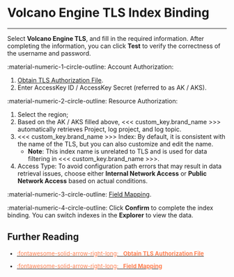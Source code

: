 # Volcano Engine TLS Index Binding 
---

Select **Volcano Engine TLS**, and fill in the required information. After completing the information, you can click **Test** to verify the correctness of the username and password.

:material-numeric-1-circle-outline: Account Authorization:

1. [Obtain TLS Authorization File](../authorize-tls.md).
2. Enter AccessKey ID / AccessKey Secret (referred to as AK / AKS).

:material-numeric-2-circle-outline: Resource Authorization:

1. Select the region;
2. Based on the AK / AKS filled above, <<< custom_key.brand_name >>> automatically retrieves Project, log project, and log topic.
3. <<< custom_key.brand_name >>> Index: By default, it is consistent with the name of the TLS, but you can also customize and edit the name.
    - **Note**: This index name is unrelated to TLS and is used for data filtering in <<< custom_key.brand_name >>>.
4. Access Type: To avoid configuration path errors that may result in data retrieval issues, choose either **Internal Network Access** or **Public Network Access** based on actual conditions.


:material-numeric-3-circle-outline: [Field Mapping](./index.md#mapping).    

:material-numeric-4-circle-outline: Click **Confirm** to complete the index binding. You can switch indexes in the **Explorer** to view the data.

## Further Reading


<font size=2>

<div class="grid cards" markdown>

- [<font color="coral"> :fontawesome-solid-arrow-right-long: &nbsp; **Obtain TLS Authorization File**</font>](../authorize-tls.md)

</div>


<div class="grid cards" markdown>

- [<font color="coral"> :fontawesome-solid-arrow-right-long: &nbsp; **Field Mapping**</font>](./index.md#mapping)

</div>


</font>